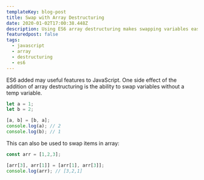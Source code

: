 ```yaml
---
templateKey: blog-post
title: Swap with Array Destructuring
date: 2020-01-02T17:00:38.448Z
description: Using ES6 array destructuring makes swapping variables easieer
featuredpost: false
tags:
  - javascript
  - array
  - destructuring
  - es6
---
```

ES6 added may useful features to JavaScript. One side effect of the addition of array destructuring is the ability to swap variables without a temp variable. <br>

```javascript
let a = 1;
let b = 2;

[a, b] = [b, a];
console.log(a); // 2
console.log(b); // 1
```
This can also be used to swap items in array:

```javascript
const arr = [1,2,3];

[arr[3], arr[1]] = [arr[1], arr[3]];
console.log(arr); // [3,2,1]
```
